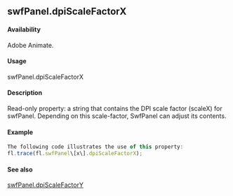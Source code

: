 ## swfPanel.dpiScaleFactorX

#### Availability

Adobe Animate.

#### Usage

swfPanel.dpiScaleFactorX

#### Description

Read-only property: a string that contains the DPI scale factor (scaleX) for swfPanel. Depending on this scale-factor, SwfPanel can adjust its contents.

#### Example

```javascript
The following code illustrates the use of this property:
fl.trace(fl.swfPanel\[x\].dpiScaleFactorX);

```
#### See also

[swfPanel.dpiScaleFactorY](#swfPanel.dpiScaleFactorY)

<span id="swfPanel.dpiScaleFactorY" class="anchor"></span>
